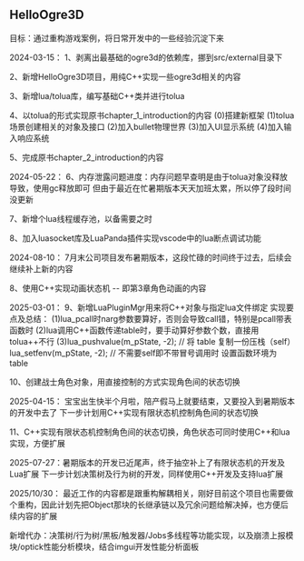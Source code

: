 ## HelloOgre3D ##

目标：通过重构游戏案例，将日常开发中的一些经验沉淀下来

2024-03-15：
1、剥离出最基础的ogre3d的依赖库，挪到src/external目录下

2、新增HelloOgre3D项目，用纯C++实现一些ogre3d相关的内容

3、新增lua/tolua库，编写基础C++类并进行tolua

4、以tolua的形式实现原书chapter_1_introduction的内容
(0)搭建新框架
(1)tolua场景创建相关的对象及接口
(2)加入bullet物理世界
(3)加入UI显示系统
(4)加入输入响应系统

5、完成原书chapter_2_introduction的内容

2024-05-22：
6、内存泄露问题进度：内存问题早查明是由于tolua对象没释放导致，使用gc释放即可
但由于最近在忙暑期版本天天加班太累，所以停了段时间没更新

7、新增个lua线程缓存池，以备需要之时

8、加入luasocket库及LuaPanda插件实现vscode中的lua断点调试功能

2024-08-10：
7月末公司项目发布暑期版本，这段忙碌的时间终于过去，后续会继续补上新的内容

8、使用C++实现动画状态机 -- 即第3章角色动画的内容

2025-03-01：
9、新增LuaPluginMgr用来将C++对象与指定lua文件绑定
实现要点及总结：
(1)lua_pcall时narg参数要算好，否则会导致call错，特别是pcall带表函数时
(2)lua调用C++函数传递table时，要手动算好参数个数，直接用tolua++不行
(3)lua_pushvalue(m_pState, -2);  // 将 table 复制一份压栈（self）
   lua_setfenv(m_pState, -2);    // 不需要self即不带冒号调用时 设置函数环境为 table

10、创建战士角色对象，用直接控制的方式实现角色间的状态切换

2025-04-15： 宝宝出生快半个月啦，陪产假马上就要结束，又要投入到暑期版本的开发中去了
下一步计划用C++实现有限状态机控制角色间的状态切换

11、C++实现有限状态机控制角色间的状态切换，角色状态可同时使用C++和lua实现，方便扩展

2025-07-27：暑期版本的开发已近尾声，终于抽空补上了有限状态机的开发及Lua扩展
下一步计划决策树及行为树的开发，同样使用C++开发及支持lua扩展

2025/10/30：
最近工作的内容都是跟重构解耦相关，刚好目前这个项目也需要做个重构，因此计划先把Object那块的长继承链以及冗余问题给解决掉，也方便后续内容的扩展


新增代办：决策树/行为树/黑板/触发器/Jobs多线程等功能实现，以及崩溃上报模块/optick性能分析模块，结合imgui开发性能分析面板

